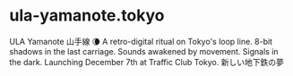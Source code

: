 # ula-yamanote.tokyo
ULA Yamanote 山手線 🌘 A retro-digital ritual on Tokyo's loop line.  8-bit shadows in the last carriage. Sounds awakened by movement. Signals in the dark.  Launching December 7th at Traffic Club Tokyo.  新しい地下鉄の夢
